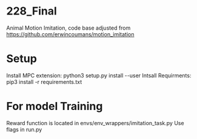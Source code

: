 # 228_Final
Animal Motion Imitation, code base adjusted from https://github.com/erwincoumans/motion_imitation 

# Setup
Install MPC extension: python3 setup.py install --user
Intsall Requirments: pip3 install -r requirements.txt

# For model Training
Reward function is located in envs/env_wrappers/imitation_task.py
Use flags in run.py 